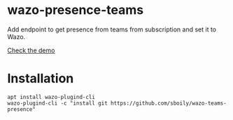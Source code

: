# wazo-presence-teams

Add endpoint to get presence from teams from subscription and set it to Wazo.

[Check the demo](https://youtu.be/3wD8MoKyaDk)


# Installation

    apt install wazo-plugind-cli
    wazo-plugind-cli -c "install git https://github.com/sboily/wazo-teams-presence"
